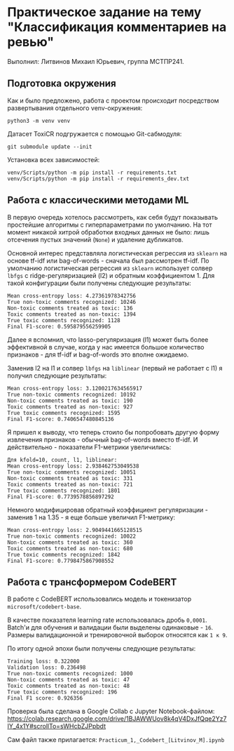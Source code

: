 # Практическое задание на тему "Классификация комментариев на ревью"

Выполнил: Литвинов Михаил Юрьевич, группа МСТПР241.

## Подготовка окружения

Как и было предложено, работа с проектом происходит посредством развертывания отдельного venv-окружения:

```shell
python3 -m venv venv
```

Датасет ToxiCR подгружается с помощью Git-сабмодуля:

```shell
git submodule update --init
```

Установка всех зависимостей:

```
venv/Scripts/python -m pip install -r requirements.txt
venv/Scripts/python -m pip install -r requirements_dev.txt
```

## Работа с классическими методами ML

В первую очередь хотелось рассмотреть, как себя будут показывать простейшие алгоритмы с гиперпараметрами по умолчанию.
На тот момент никакой хитрой обработки входных данных не было: лишь отсечения пустых значений (`None`) и удаление дубликатов.

Основной интерес представляла логистическая регрессия из `sklearn` на основе tf-idf или bag-of-words - сначала был рассмотрен tf-idf.
По умолчанию логистическая регрессия из `sklearn` использует солвер `lbfgs` с ridge-регуляризацией (l2) и обратным коэффициентом 1.
Для такой конфигурации были получены следующие результаты:

```
Mean cross-entropy loss: 4.27361978342756
True non-toxic comments recognized: 10246
Non-toxic comments treated as toxic: 136
Toxic comments treated as non-toxic: 1394
True toxic comments recognized: 1128
Final F1-score: 0.595879556259905
```

Далее я вспомнил, что lasso-регуляризация (l1) может быть более эффективной в случае, когда у нас имеется большое количество признаков - для tf-idf и bag-of-words это вполне ожидаемо.

Заменив l2 на l1 и солвер `lbfgs` на `liblinear` (первый не работает с l1) я получил следующие результаты:

```
Mean cross-entropy loss: 3.1200217634565917
True non-toxic comments recognized: 10192
Non-toxic comments treated as toxic: 190
Toxic comments treated as non-toxic: 927
True toxic comments recognized: 1595
Final F1-score: 0.7406547480845136
```

Я пришел к выводу, что теперь стоило бы попробовать другую форму извлечения признаков - обычный bag-of-words вместо tf-idf.
И действительно - показатели F1-метрики увеличились:

```
Для kfold=10, count, l1, liblinear:
Mean cross-entropy loss: 2.938462753049538
True non-toxic comments recognized: 10051
Non-toxic comments treated as toxic: 331
Toxic comments treated as non-toxic: 721
True toxic comments recognized: 1801
Final F1-score: 0.7739578856897292
```

Немного модифицировав обратный коэффициент регуляризации - заменив 1 на 1.35 - я еще больше увеличил F1-метрику:

```
Mean cross-entropy loss: 2.9049441665128515
True non-toxic comments recognized: 10022
Non-toxic comments treated as toxic: 360
Toxic comments treated as non-toxic: 680
True toxic comments recognized: 1842
Final F1-score: 0.7798475867908552
```

## Работа с трансформером CodeBERT
В работе с CodeBERT использовались модель и токенизатор `microsoft/codebert-base`.

В качестве показателя learning rate использовалась дробь `0,0001`.
Batch'и для обучения и валидации были выделены одинаковые - `16`.
Размеры валидационной и тренировочной выборок относятся как `1 к 9`.

По итогу одной эпохи были получены следующие результаты:

```
Training loss: 0.322000
Validation loss: 0.236498
True non-toxic comments recognized: 1000
Non-toxic comments treated as toxic: 47
Toxic comments treated as non-toxic: 48
True toxic comments recognized: 196
Final F1 score: 0.926356
```

Проверка была сделана в Google Collab с Jupyter Notebook-файлом:
https://colab.research.google.com/drive/1BJAWWUov8k4qV4DxJfQqe2Yz7IY_4x1Y#scrollTo=sWHcbZJPpbdt

Сам файл также прилагается: `Practicum_1,_Codebert_[Litvinov_M].ipynb`
